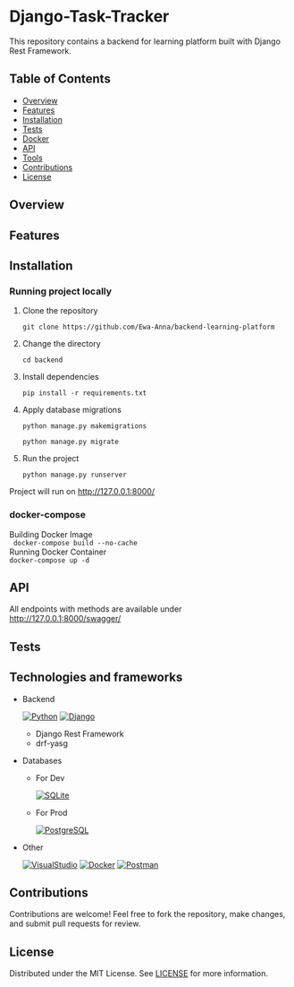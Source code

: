 # Django-Task-Tracker
This repository contains a backend for learning platform built with Django Rest Framework.

## Table of Contents
- [Overview](#overview)
- [Features](#features)
- [Installation](#installation)
- [Tests](#tests)
- [Docker](#docker-compose)
- [API](#api)
- [Tools](#technologies-and-frameworks)
- [Contributions](#contributions)
- [License](#license)


## Overview

## Features

## Installation
### Running project locally
1. Clone the repository

   `git clone https://github.com/Ewa-Anna/backend-learning-platform`

2. Change the directory

   `cd backend`

3. Install dependencies

   `pip install -r requirements.txt`

4. Apply database migrations

   `python manage.py makemigrations`

   `python manage.py migrate`

5. Run the project

   `python manage.py runserver`

Project will run on http://127.0.0.1:8000/


### docker-compose
Building Docker Image
<br>
` docker-compose build --no-cache`
<br>
Running Docker Container
<br>
` docker-compose up -d `


## API

All endpoints with methods are available under http://127.0.0.1:8000/swagger/

## Tests


## Technologies and frameworks

- Backend
    
    [![Python](https://skillicons.dev/icons?i=python)](https://skillicons.dev) 
    [![Django](https://skillicons.dev/icons?i=django)](https://skillicons.dev)
    - Django Rest Framework
    - drf-yasg

- Databases
    - For Dev

        [![SQLite](https://skillicons.dev/icons?i=sqlite)](https://skillicons.dev)
    - For Prod
    
        [![PostgreSQL](https://skillicons.dev/icons?i=postgres)](https://skillicons.dev)

- Other

    [![VisualStudio](https://skillicons.dev/icons?i=vscode)](https://skillicons.dev)
    [![Docker](https://skillicons.dev/icons?i=docker)](https://skillicons.dev)
    [![Postman](https://skillicons.dev/icons?i=postman)](https://skillicons.dev)


## Contributions
Contributions are welcome! Feel free to fork the repository, make changes, and submit pull requests for review.

## License
Distributed under the MIT License. See [LICENSE](LICENSE) for more information.
